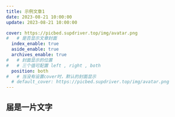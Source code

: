 ```yaml
---
title: 示例文章1
date: 2023-08-21 10:00:00
update: 2023-08-21 10:00:00

cover: https://picbed.supdriver.top/img/avatar.png
#   # 是否显示文章封面
  index_enable: true
  aside_enable: true
  archives_enable: true
#   # 封面显示的位置
#   # 三个值可配置 left , right , both
  position: both
#   # 当没有设置cover时，默认的封面显示
  # default_cover: https://picbed.supdriver.top/img/avatar.png
---
```

## 届是一片文字